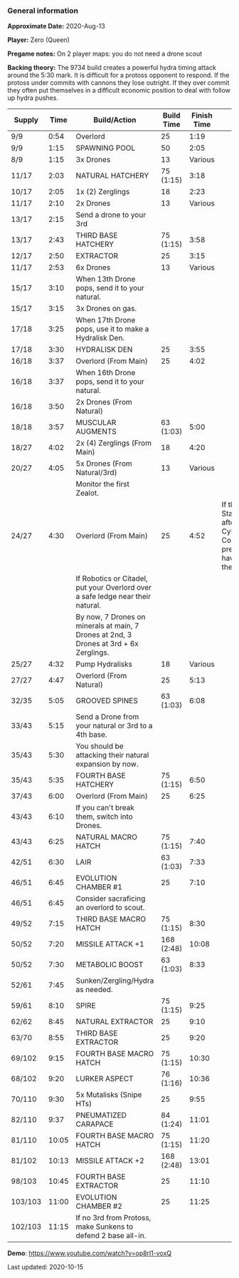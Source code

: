 ### General information

**Approximate Date:** 2020-Aug-13

**Player:** Zero (Queen)

**Pregame notes:** On 2 player maps: you do not need a drone scout

**Backing theory:**
The 9734 build creates a powerful hydra timing attack around the 5:30 mark. It is difficult for a protoss opponent to respond.
If the protoss under commits with cannons they lose outright. If they over commit they often put themselves in a difficult economic position to deal with follow up hydra pushes.


 Supply | Time | Build/Action | Build Time | Finish Time | Notes
 -------|------|-------|------------|-------------|------ 
| 9/9 |	0:54 | Overlord | 25 | 1:19 | |
|9/9|1:15|SPAWNING POOL|50|2:05|
|8/9|1:15|3x Drones|13|Various
|11/17|2:03|NATURAL HATCHERY|75 (1:15)|3:18
|10/17|2:05|1x (2) Zerglings|18|2:23
|11/17|2:10|2x Drones|13|Various
|13/17|2:15|Send a drone to your 3rd||
|13/17|2:43|THIRD BASE HATCHERY|75 (1:15)|3:58
|12/17|2:50|EXTRACTOR|25|3:15
|11/17|2:53|6x Drones|13|Various
|15/17|3:10|When 13th Drone pops, send it to your natural.||
|15/17|3:15|3x Drones on gas.||
|17/18|3:25|When 17th Drone pops, use it to make a Hydralisk Den.||
|17/18|3:30|HYDRALISK DEN|25|3:55
|16/18|3:37|Overlord (From Main)|25|4:02
|16/18|3:37|When 16th Drone pops, send it to your natural.||
|16/18|3:50|2x Drones (From Natural)||
|18/18|3:57|MUSCULAR AUGMENTS|63 (1:03)|5:00
|18/27|4:02|2x (4) Zerglings (From Main)|18|4:20
|20/27|4:05|5x Drones (From Natural/3rd)|13|Various
|||Monitor the first Zealot.||
|24/27|4:30|Overlord (From Main)|25|4:52| If they went Stargate after Cybernetics Core, you pretty much have won the game.
|||If Robotics or Citadel, put your Overlord over a safe ledge near their natural.|||||||
|||By now, 7 Drones on minerals at main, 7 Drones at 2nd, 3 Drones at 3rd + 6x Zerglings.||||||
|25/27|4:32|Pump Hydralisks|18|Various
|27/27|4:47|Overlord (From Natural)|25|5:13
|32/35|5:05|GROOVED SPINES|63 (1:03)|6:08
|33/43|5:15|Send a Drone from your natural or 3rd to a 4th base.||
|35/43|5:30|You should be attacking their natural expansion by now.||
|35/43|5:35|FOURTH BASE HATCHERY|75 (1:15)|6:50
|37/43|6:00|Overlord (From Main)|25|6:25
|43/43|6:10|If you can't break them, switch into Drones.||
|43/43|6:25|NATURAL MACRO HATCH|75 (1:15)|7:40
|42/51|6:30|LAIR|63 (1:03)|7:33
|46/51|6:45|EVOLUTION CHAMBER #1|25|7:10
|46/51|6:45|Consider sacraficing an overlord to scout.||
|49/52|7:15|THIRD BASE MACRO HATCH|75 (1:15)|8:30
|50/52|7:20|MISSILE ATTACK +1|168 (2:48)|10:08
|50/52|7:30|METABOLIC BOOST|63 (1:03)|8:33
|52/61|7:45|Sunken/Zergling/Hydra as needed.||
|59/61|8:10|SPIRE|75 (1:15)|9:25
|62/62|8:45|NATURAL EXTRACTOR|25|9:10
|63/70|8:55|THIRD BASE EXTRACTOR|25|9:20
|69/102|9:15|FOURTH BASE MACRO HATCH|75 (1:15)|10:30
|68/102|9:20|LURKER ASPECT|76 (1:16)|10:36
|70/110|9:30|5x Mutalisks (Snipe HTs)|25|9:55
|82/110|9:37|PNEUMATIZED CARAPACE|84 (1:24)|11:01
|81/110|10:05|FOURTH BASE MACRO HATCH|75 (1:15)|11:20
|81/102|10:13|MISSILE ATTACK +2|168 (2:48)|13:01
|98/103|10:45|FOURTH BASE EXTRACTOR|25|11:10
|103/103|11:00|EVOLUTION CHAMBER #2|25|11:25
|102/103|11:15|If no 3rd from Protoss, make Sunkens to defend 2 base all-in.||

**Demo**: https://www.youtube.com/watch?v=op8rl1-voxQ

Last updated: 2020-10-15